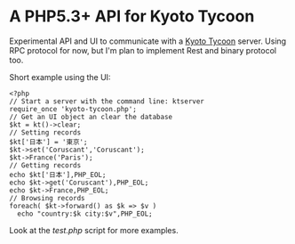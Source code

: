 A PHP5.3+ API for Kyoto Tycoon
==============================

Experimental API and UI to communicate with a [Kyoto Tycoon](http://fallabs.com/kyototycoon/) server.
Using RPC protocol for now, but I'm plan to implement Rest and binary protocol too.

Short example using the UI:

	<?php
	// Start a server with the command line: ktserver
	require_once 'kyoto-tycoon.php';
	// Get an UI object an clear the database
	$kt = kt()->clear;
	// Setting records
	$kt['日本'] = '東京';
	$kt->set('Coruscant','Coruscant');
	$kt->France('Paris');
	// Getting records
	echo $kt['日本'],PHP_EOL;
	echo $kt->get('Coruscant'),PHP_EOL;
	echo $kt->France,PHP_EOL;
	// Browsing records
	foreach( $kt->forward() as $k => $v )
	  echo "country:$k city:$v",PHP_EOL;

Look at the _test.php_ script for more examples.
